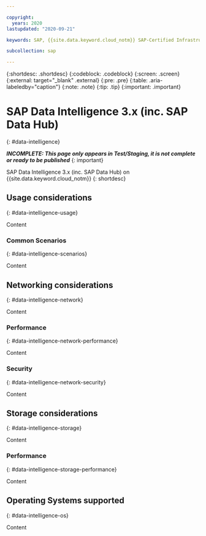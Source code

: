 ```yaml
---

copyright:
  years: 2020
lastupdated: "2020-09-21"

keywords: SAP, {{site.data.keyword.cloud_notm}} SAP-Certified Infrastructure, {{site.data.keyword.ibm_cloud_sap}}, SAP Workloads, SAP Data Intelligence on {{site.data.keyword.cloud_notm}}, SAP Data Intelligence, {{site.data.keyword.cos_full_notm}}, SAP Data Hub, SAP Data Hub on {{site.data.keyword.cloud_notm}}, {{site.data.keyword.cos_short}}, {{site.data.keyword.openshiftlong_notm}}, {{site.data.keyword.openshiftshort}}, Red Hat Enterprise Linux, data orchestration, data governance, data integration

subcollection: sap

---
```


{:shortdesc: .shortdesc}
{:codeblock: .codeblock}
{:screen: .screen}
{:external: target="_blank" .external}
{:pre: .pre}
{:table: .aria-labeledby="caption"}
{:note: .note}
{:tip: .tip}
{:important: .important}

# SAP Data Intelligence 3.x (inc. SAP Data Hub)
{: #data-intelligence}

**_INCOMPLETE: This page only appears in Test/Staging, it is not complete or ready to be published_**
{: important}

SAP Data Intelligence 3.x (inc. SAP Data Hub) on {{site.data.keyword.cloud_notm}}
{: shortdesc}

## Usage considerations
{: #data-intelligence-usage}

Content

### Common Scenarios
{: #data-intelligence-scenarios}

Content

## Networking considerations
{: #data-intelligence-network}

Content

### Performance
{: #data-intelligence-network-performance}

Content

### Security
{: #data-intelligence-network-security}

Content

## Storage considerations
{: #data-intelligence-storage}

Content

### Performance
{: #data-intelligence-storage-performance}

Content

## Operating Systems supported
{: #data-intelligence-os}

Content

